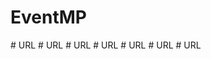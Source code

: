 # EventMP
#   U R L  
 #   U R L  
 #   U R L  
 #   U R L  
 #   U R L  
 #   U R L  
 #   U R L  
 
